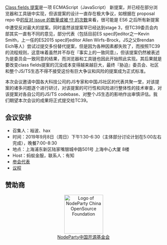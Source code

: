 [Class fields 提案](https://github.com/tc39/proposal-class-fields)是一项 ECMAScript（JavaScript） 新提案，并已经在部分浏览器和工具链中实现，但该提案的设计一直存在极大争议，如根据在 proposal repo 中[的反对 issue 的数量或被 👎 的次数](https://github.com/tc39/proposal-class-fields/issues/100)来看，很可能是 ES6 之后所有新提案中遭受反对最大的提案。同时虽然该提案早已经达到stage 3，但TC39委员会内部其实一直有不同的意见，部分代表（包括目前ES spec的editor之一Kevin Smith，上一任的ES2015 spec的editor Allen Wirfs-Brock，JS之父Brendan Eich等人）尝试过提交多份替代提案，但是因为各种因素都失败了，而按照TC39的流程规则，这意味着虽然并不存在『事实上的一致同意』，但该提案仍然被表述为是委员会一致同意的结果，而浏览器和工具链也因此开始照此实现。其后果就是要改变class fields提案的沉没成本变得越来越巨大，最终『胁迫』委员会、社区和整个JS/TS生态不得不接受这份有巨大争议和风险的提案成为正式标准。

本次会议邀请中国各大科技公司的JS专家和中国JS社区的代表共聚一堂，对该提案的诸多问题逐个进行研讨，对该提案的可行性和风险进行整体性的技术审查，对该提案对各自公司的JS/TS codebase、对整个JS生态的影响作出审慎评估。我们期望本次会议的成果将正式提交给TC39。

## 会议安排
- 召集人：裕波、hax
- 时间：2019年9月8日（周日）下午1:30-6:30（主体部分讨论计划在5:00左右完成），晚餐7:00-8:30
- 地点：上海浦东新区陆家嘴银城中路501号 上海中心大厦 8楼
- Host：蚂蚁金服，联系人：有知
- [参会代表](attendees.md)
- [议程](agenda.md)

## 赞助商

<div align=center><a href="https://github.com/NodeParty-China/Node-OpenSource-Foundation">
<img src="https://raw.githubusercontent.com/NodeParty-China/Node-OpenSource-Foundation/master/img/LOGO-G-250.png" width="125" height="125" alt="Logo of NodeParty China OpenSource Foundation"><br>
NodeParty中国开源基金会
</a></div>
